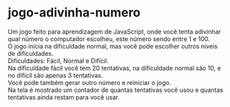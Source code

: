 # jogo-adivinha-numero
Um jogo feito para aprendizagem de JavaScript, onde você tenta adivinhar qual número o computador escolheu, este número sendo entre 1 e 100. <br>
O jogo inicia na dificuldade normal, mas você pode escolher outros níveis de dificuldades. <br>
Dificuldades: Fácil, Normal e Difícil. <br>
Na dificuldade fácil você tem 20 tentativas, na dificuldade normal são 10, e no difícil são apenas 3 tentativas. <br>
Você pode também gerar outro número e reiniciar o jogo. <br>
Na tela é mostrado um contador de quantas tentativas você usou e quantas tentativas ainda restam para você usar.
